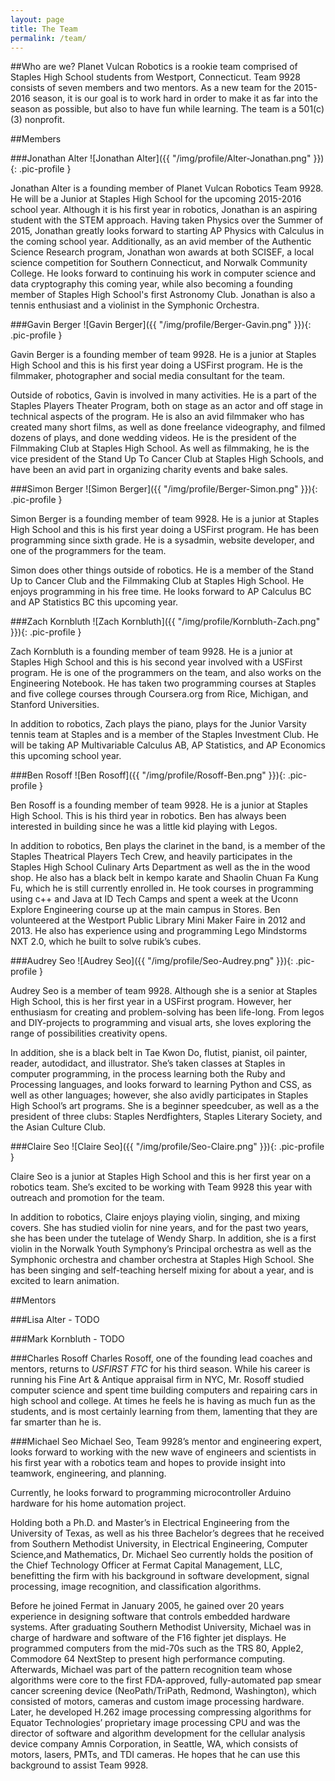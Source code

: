 ```yaml
---
layout: page
title: The Team
permalink: /team/
---
```


##Who are we?
Planet Vulcan Robotics is a rookie team comprised of Staples High School students from Westport, Connecticut. Team 9928 consists of seven members and two mentors. As a new team for the 2015-2016 season, it is our goal is to work hard in order to make it as far into the season as possible, but also to have fun while learning. The team is a 501(c)(3) nonprofit. 


##Members

###Jonathan Alter
![Jonathan Alter]({{ "/img/profile/Alter-Jonathan.png" }}){: .pic-profile }

Jonathan Alter is a founding member of Planet Vulcan Robotics Team 9928.  He will be a Junior at Staples High School for the upcoming 2015-2016 school year. Although it is his first year in robotics, Jonathan is an aspiring student with the STEM approach. Having taken Physics over the Summer of 2015, Jonathan greatly looks forward to starting AP Physics with Calculus in the coming school year. Additionally, as an avid member of the Authentic Science Research program, Jonathan won awards at both SCISEF, a local science competition for Southern Connecticut, and Norwalk Community College. He looks forward to continuing his work in computer science and data cryptography this coming year, while also becoming a founding member of Staples High School's first Astronomy Club. Jonathan is also a tennis enthusiast and a violinist in the Symphonic Orchestra.

###Gavin Berger
![Gavin Berger]({{ "/img/profile/Berger-Gavin.png" }}){: .pic-profile }

Gavin Berger is a founding member of team 9928. He is a junior at Staples High School and this is his first year doing a USFirst program. He is the filmmaker, photographer and social media consultant for the team. 

Outside of robotics, Gavin is involved in many activities. He is a part of the Staples Players Theater Program, both on stage as an actor and off stage in technical aspects of the program. He is also an avid filmmaker who has created many short films, as well as done freelance videography, and filmed dozens of plays, and done wedding videos. He is the president of the Filmmaking Club at Staples High School. As well as filmmaking, he is the vice president of the Stand Up To Cancer Club at Staples High Schools, and have been an avid part in organizing charity events and bake sales.

###Simon Berger
![Simon Berger]({{ "/img/profile/Berger-Simon.png" }}){: .pic-profile }

Simon Berger is a founding member of team 9928. He is a junior at Staples High School and this is his first year doing a USFirst program. He has been programming since sixth grade. He is a sysadmin, website developer, and one of the programmers for the team.

Simon does other things outside of robotics. He is a member of the Stand Up to Cancer Club and the Filmmaking Club at Staples High School. He enjoys programming in his free time. He looks forward to AP Calculus BC and AP Statistics BC this upcoming year.

###Zach Kornbluth
![Zach Kornbluth]({{ "/img/profile/Kornbluth-Zach.png" }}){: .pic-profile }

Zach Kornbluth is a founding member of team 9928. He is a junior at Staples High School and this is his second year involved with a USFirst program. He is one of the programmers on the team, and also works on the Engineering Notebook. He has taken two programming courses at Staples and five college courses through Coursera.org from Rice, Michigan, and Stanford Universities.

In addition to robotics, Zach plays the piano, plays for the Junior Varsity tennis team at Staples and is a member of the Staples Investment Club. He will be taking AP Multivariable Calculus AB, AP Statistics, and AP Economics this upcoming school year.

###Ben Rosoff
![Ben Rosoff]({{ "/img/profile/Rosoff-Ben.png" }}){: .pic-profile }

Ben Rosoff is a founding member of team 9928. He is a junior at Staples High School. This is his third year in robotics. Ben has always been interested in building since he was a little kid playing with Legos. 

In addition to robotics, Ben plays the clarinet in the band, is a member of the Staples Theatrical Players Tech Crew, and heavily participates in the Staples High School Culinary Arts Department as well as the in the wood shop. He also has a black belt in kempo karate and Shaolin Chuan Fa Kung Fu, which he is still currently enrolled in. He took courses in programming using c++ and Java at ID Tech Camps and spent a week at the Uconn Explore Engineering course up at the main campus in Stores. Ben volunteered at the Westport Public Library Mini Maker Faire in 2012 and 2013. He also has experience using and programming Lego Mindstorms NXT 2.0, which he built to solve rubik’s cubes. 

###Audrey Seo
![Audrey Seo]({{ "/img/profile/Seo-Audrey.png" }}){: .pic-profile }

Audrey Seo is a member of team 9928. Although she is a senior at Staples High School, this is her first year in a USFirst program. However, her enthusiasm for creating and problem-solving has been life-long. From legos and DIY-projects to programming and visual arts, she loves exploring the range of possibilities creativity opens.

In addition, she is a black belt in Tae Kwon Do, flutist, pianist, oil painter, reader, autodidact, and illustrator. She’s taken classes at Staples in computer programming, in the process learning both the Ruby and Processing languages, and looks forward to learning Python and CSS, as well as other languages; however, she also avidly participates in Staples High School’s art programs. She is a beginner speedcuber, as well as a the president of three clubs: Staples Nerdfighters, Staples Literary Society, and the Asian Culture Club.

###Claire Seo
![Claire Seo]({{ "/img/profile/Seo-Claire.png" }}){: .pic-profile }

Claire Seo is a junior at Staples High School and this is her first year on a robotics team. She’s excited to be working with Team 9928 this year with outreach and promotion for the team.

In addition to robotics, Claire enjoys playing violin, singing, and mixing covers. She has studied violin for nine years, and for the past two years, she has been under the tutelage of Wendy Sharp. In addition, she is a first violin in the Norwalk Youth Symphony’s Principal orchestra as well as the Symphonic orchestra and chamber orchestra at Staples High School. She has been singing and self-teaching herself mixing for about a year, and is excited to learn animation.


##Mentors

###Lisa Alter - TODO

###Mark Kornbluth - TODO


###Charles Rosoff
Charles Rosoff, one of the founding lead coaches and mentors, returns to _USFIRST FTC_ for his third season. While his career is running his Fine Art & Antique appraisal firm in NYC, Mr. Rosoff studied computer science and spent time building computers and repairing cars in high school and college.  At times he feels he is having as much fun as the students, and is most certainly learning from them, lamenting that they are far smarter than he is.

###Michael Seo
Michael Seo, Team 9928’s mentor and engineering expert, looks forward to working with the new wave of engineers and scientists in his first year with a robotics team and hopes to provide insight into teamwork, engineering, and planning.

Currently, he looks forward to programming microcontroller Arduino hardware for his home automation project.

Holding both a Ph.D. and Master’s in Electrical Engineering from the University of Texas, as well as his three Bachelor’s degrees that he received from Southern Methodist University, in Electrical Engineering, Computer Science,and Mathematics, Dr. Michael Seo currently holds the position of the Chief Technology Officer at Fermat Capital Management, LLC, benefitting the firm with his background in software development, signal processing, image recognition, and classification algorithms.

Before he joined Fermat in January 2005, he gained over 20 years experience in designing software that controls embedded hardware systems. After graduating Southern Methodist University, Michael was in charge of hardware and software of the F16 fighter jet displays. He programmed computers from the mid-70s such as the TRS 80, Apple2, Commodore 64 NextStep to present high performance computing. Afterwards, Michael was part of the pattern recognition team whose algorithms were core to the first FDA-approved, fully-automated pap smear cancer screening device (NeoPath/TriPath, Redmond, Washington), which consisted of motors, cameras and custom image processing hardware. Later, he developed H.262 image processing compressing algorithms for Equator Technologies’ proprietary image processing CPU and was the director of software and algorithm development for the cellular analysis device company Amnis Corporation, in Seattle, WA, which consists of motors, lasers, PMTs, and TDI cameras. He hopes that he can use this background to assist Team 9928.

